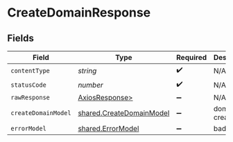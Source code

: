 # CreateDomainResponse


## Fields

| Field                                                                | Type                                                                 | Required                                                             | Description                                                          |
| -------------------------------------------------------------------- | -------------------------------------------------------------------- | -------------------------------------------------------------------- | -------------------------------------------------------------------- |
| `contentType`                                                        | *string*                                                             | :heavy_check_mark:                                                   | N/A                                                                  |
| `statusCode`                                                         | *number*                                                             | :heavy_check_mark:                                                   | N/A                                                                  |
| `rawResponse`                                                        | [AxiosResponse>](https://axios-http.com/docs/res_schema)             | :heavy_minus_sign:                                                   | N/A                                                                  |
| `createDomainModel`                                                  | [shared.CreateDomainModel](../../models/shared/createdomainmodel.md) | :heavy_minus_sign:                                                   | domain created                                                       |
| `errorModel`                                                         | [shared.ErrorModel](../../models/shared/errormodel.md)               | :heavy_minus_sign:                                                   | bad request                                                          |